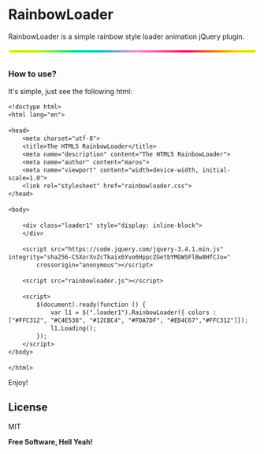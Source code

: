 # RainbowLoader

RainbowLoader is a simple rainbow style loader animation jQuery plugin.

![RainbowLoader](rainbowloader.png)
### How to use?

It's simple, just see the following html: 

```
<!doctype html>
<html lang="en">

<head>
    <meta charset="utf-8">
    <title>The HTML5 RainbowLoader</title>
    <meta name="description" content="The HTML5 RainbowLoader">
    <meta name="author" content="maros">
    <meta name="viewport" content="width=device-width, initial-scale=1.0">
    <link rel="stylesheet" href="rainbowloader.css">
</head>

<body>

    <div class="loader1" style="display: inline-block">
    </div>
     
    <script src="https://code.jquery.com/jquery-3.4.1.min.js" integrity="sha256-CSXorXvZcTkaix6Yvo6HppcZGetbYMGWSFlBw8HfCJo="
        crossorigin="anonymous"></script>
   
    <script src="rainbowloader.js"></script>
    
    <script>
        $(document).ready(function () {
            var l1 = $(".loader1").RainbowLoader({ colors : ["#FFC312", "#C4E538", "#12CBC4", "#FDA7DF", "#ED4C67","#FFC312"]});
            l1.Loading();
        });
    </script>
</body>

</html>
```

Enjoy! 

License
----

MIT


**Free Software, Hell Yeah!**

